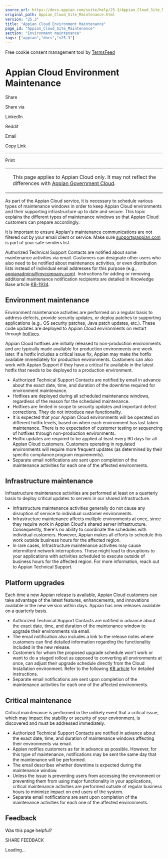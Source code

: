 ```yaml
---
source_url: https://docs.appian.com/suite/help/25.3/Appian_Cloud_Site_Maintenance.html
original_path: Appian_Cloud_Site_Maintenance.html
version: "25.3"
title: "Appian Cloud Environment Maintenance"
page_id: "Appian_Cloud_Site_Maintenance"
section: "Environment maintenance"
tags: ["appian","docs","v25.3"]
---
```



Free cookie consent management tool by [TermsFeed](https://www.termsfeed.com/)

# Appian Cloud Environment Maintenance

Share

Share via

LinkedIn

Reddit

Email

Copy Link

* * *

Print

<table><tbody><tr><td><i class="bi bi-clouds" aria-hidden="true"></i></td><td><p>This page applies to Appian Cloud only. It may not reflect the differences with <a href="/suite/help/25.3/appian-government-cloud-overview.html">Appian Government Cloud</a>.</p></td></tr></tbody></table>

As part of the Appian Cloud service, it is necessary to schedule various types of maintenance windows in order to keep Appian Cloud environments and their supporting infrastructure up to date and secure. This topic explains the different types of maintenance windows so that Appian Cloud customers can prepare accordingly.

It is important to ensure Appian's maintenance communications are not filtered out by your email client or service. Make sure [support@appian.com](mailto:support@appian.com) is part of your safe senders list.

Authorized Technical Support Contacts are notified about some maintenance activities via email. Customers can designate other users who also need to be notified about maintenance activities, or even distribution lists instead of individual email addresses for this purpose (e.g., appianadmins@mycompany.com). Instructions for adding or removing additional maintenance notification recipients are detailed in Knowledge Base article [KB-1934](https://community.appian.com/support/w/kb/1438/kb-1934-how-to-add-new-recipients-for-appian-cloud-maintenance-notifications).

## Environment maintenance

Environment maintenance activities are performed on a regular basis to address defects, provide security updates, or deploy patches to supporting applications (e.g., OS security patches, Java patch updates, etc.). These code updates are deployed to Appian Cloud environments on restart through [hotfixes](https://docs.appian.com/suite/help/latest/Hotfixes.html).

Appian Cloud hotfixes are initially released to non-production environments and are typically made available for production environments one week later. If a hotfix includes a critical issue fix, Appian may make the hotfix available immediately for production environments. Customers can also work with Appian Support if they have a critical fix available in the latest hotfix that needs to be deployed to a production environment.

-   Authorized Technical Support Contacts are notified by email in advance about the exact date, time, and duration of the downtime required for environment maintenance.
-   Hotfixes are deployed during all scheduled maintenance windows, regardless of the reason for the scheduled maintenance.
-   Hotfixes are limited in scope to security updates and important defect corrections. They do not introduce new functionality.
-   It is expected that your Appian Cloud environments will be operated on different hotfix levels, based on when each environment has last taken maintenance. There is no expectation of customer testing or sequencing of hotfixes through non-production environments.
-   Hotfix updates are required to be applied at least every 90 days for all Appian Cloud customers. Customers operating in regulated environments will require more frequent updates (as determined by their specific compliance program requirements).
-   Separate email notifications are sent upon completion of the maintenance activities for each one of the affected environments.

## Infrastructure maintenance

Infrastructure maintenance activities are performed at least on a quarterly basis to deploy critical updates to servers in our shared infrastructure.

-   Infrastructure maintenance activities generally do not cause any disruption of service to individual customer environments.
-   Infrastructure maintenance affects multiple environments at once, since they require work in Appian Cloud's shared server infrastructure. Consequently, there's no ability to coordinate the schedules with individual customers. However, Appian makes all efforts to schedule this work outside business hours for the affected region.
-   In rare cases, Infrastructure maintenance activities may cause intermittent network interruptions. These might lead to disruptions to your applications with activities scheduled to execute outside of business hours for the affected region. For more information, reach out to Appian Technical Support.

## Platform upgrades

Each time a new Appian release is available, Appian Cloud customers can take advantage of the latest features, enhancements, and innovations available in the new version within days. Appian has new releases available on a quarterly basis.

-   Authorized Technical Support Contacts are notified in advance about the exact date, time, and duration of the maintenance window to upgrade their environments via email.
-   The email notification also includes a link to the release notes where customers can find detailed information regarding the functionality included in the new release.
-   Customers for whom the proposed upgrade schedule won't work or want to do a staged rollout as opposed to converting all environments at once, can adjust their upgrade schedule directly from the Cloud Installation environment. Refer to the following [KB article](https://community.appian.com/support/w/kb/679/kb-1403-rescheduling-cloud-installation-upgrades) for detailed instructions.
-   Separate email notifications are sent upon completion of the maintenance activities for each one of the affected environments.

## Critical maintenance

Critical maintenance is performed in the unlikely event that a critical issue, which may impact the stability or security of your environment, is discovered and must be addressed immediately.

-   Authorized Technical Support Contacts are notified in advance about the exact date, time, and duration of maintenance windows affecting their environments via email.
-   Appian notifies customers as far in advance as possible. However, for this type of maintenance, notifications may be sent the same day that the maintenance will be performed.
-   The email describes whether downtime is expected during the maintenance window.
-   Unless the issue is preventing users from accessing the environment or preventing them from using major functionality in your applications, critical maintenance activities are performed outside of regular business hours to minimize impact on end users of the system.
-   Separate email notifications are sent upon completion of the maintenance activities for each one of the affected environments.

## Feedback

Was this page helpful?

SHARE FEEDBACK

Loading...
